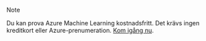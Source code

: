 > [!NOTE]
> Du kan prova Azure Machine Learning kostnadsfritt. Det krävs ingen kreditkort eller Azure-prenumeration. <a href="https://studio.azureml.net/?selectAccess=true&o=2" target="_blank">Kom igång nu</a>.
> 
> 

